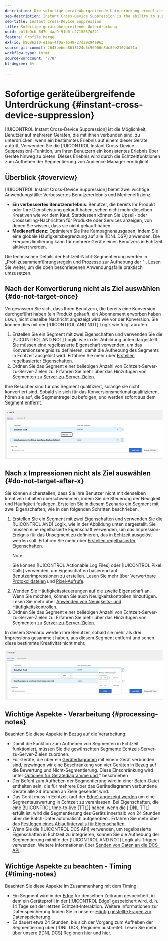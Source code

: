 ```yaml
---
description: Die sofortige geräteübergreifende Unterdrückung ermöglicht das Unterdrücken von Benutzern auf mehreren Geräten, mit denen sie verbunden sind, sobald ein bestimmtes Erlebnis auf einem dieser Geräte eintritt. Verwenden Sie die Funktion „Sofortige geräteübergreifende Unterdrückung“, um Ihren Benutzern ein konsistentes Erlebnis auf allen Geräten zu bieten. Dieses Erlebnis wird durch die Echtzeitfunktionen zum Aufheben der Segmentierung von Audience Manager ermöglicht.
seo-description: Instant Cross-Device Suppression is the ability to suppress users across multiple devices connected to them when a particular experience occurs on any of these devices. Use the Instant Cross-Device Suppression capability to deliver a consistent experience across devices to your users. This experience is made possible by the real-time unsegment capabilities in Audience Manager.
seo-title: Instant Cross-Device Suppression
title: Sofortige geräteübergreifende Unterdrückung
uuid: cb11b9cb-6d7d-4aa9-91b0-c2715857d821
feature: Profile Merge
exl-id: b9686210-e1aa-4f0a-a549-27d29c94e963
source-git-commit: 2643bebea8618124d5c96906e8dc89e21024d51a
workflow-type: tm+mt
source-wordcount: '778'
ht-degree: 6%

---
```


# Sofortige geräteübergreifende Unterdrückung {#instant-cross-device-suppression}

[!UICONTROL Instant Cross-Device Suppression] ist die Möglichkeit, Benutzer auf mehreren Geräten, die mit ihnen verbunden sind, zu unterdrücken, wenn ein bestimmtes Erlebnis auf einem dieser Geräte auftritt. Verwenden Sie die [!UICONTROL Instant Cross-Device Suppression]-Funktion, um Ihren Benutzern ein konsistentes Erlebnis über Geräte hinweg zu bieten. Dieses Erlebnis wird durch die Echtzeitfunktionen zum Aufheben der Segmentierung von Audience Manager ermöglicht.

## Überblick {#overview}

[!UICONTROL Instant Cross-Device Suppression] bietet zwei wichtige Anwendungsfälle: Verbessertes Benutzererlebnis und Medieneffizienz.

* **Ein verbessertes Benutzererlebnis**: Benutzer, die bereits Ihr Produkt oder Ihre Dienstleistung gekauft haben, sehen nicht mehr dieselben Kreativen wie vor dem Kauf. Stattdessen können Sie Upsell- oder Crossselling-Nachrichten für Produkte oder Services anzeigen, von denen Sie wissen, dass sie nicht gekauft haben.
* **Medieneffizienz**: Optimieren Sie Ihre Kampagnenausgaben, indem Sie eine globale Häufigkeitsbegrenzung auf alle [!DNL DSP] anwenden. Die Frequenzlimitierung kann für mehrere Geräte eines Benutzers in Echtzeit aktiviert werden.

Die technischen Details der Echtzeit-Nicht-Segmentierung werden in „Profilzusammenführungsregeln und Prozesse zur Aufhebung der [&quot; &#x200B;](merge-rule-unsegment.md). Lesen Sie weiter, um die oben beschriebenen Anwendungsfälle praktisch umzusetzen.

## Nach der Konvertierung nicht als Ziel auswählen {#do-not-target-once}

Vergewissern Sie sich, dass Ihren Benutzern, die bereits eine Konversion durchgeführt haben (ein Produkt gekauft, ein Abonnement erworben haben usw.), nicht dieselbe Nachricht angezeigt wird wie vor der Konversion. Sie können dies mit der [!UICONTROL AND NOT] Logik wie folgt abrufen.

1. Erstellen Sie ein Segment mit zwei Eigenschaften und verwenden Sie die [!UICONTROL AND NOT] Logik, wie in der Abbildung unten dargestellt. Sie müssen eine regelbasierte Eigenschaft verwenden, um das Konversionsereignis zu definieren, damit die Aufhebung des Segments in Echtzeit ausgelöst wird. Erfahren Sie mehr über [Erstellen regelbasierter Eigenschaften](../traits/create-onboarded-rule-based-traits.md).
2. Ordnen Sie das Segment einer beliebigen Anzahl von Echtzeit-Server-zu-Server-Zielen zu. Erfahren Sie mehr über das Hinzufügen von Segmenten zu [Server-zu-Server-Zielen](../destinations/add-edit-segments.md).

Ihre Besucher sind für das Segment qualifiziert, solange sie nicht konvertiert sind. Sobald sie sich für das Konversionsmerkmal qualifizieren, hören sie auf, die Segmentregel zu befolgen, und werden sofort aus dem Segment entfernt.

![](assets/and_not_use_case.png)

## Nach x Impressionen nicht als Ziel auswählen {#do-not-target-after-x}

Sie können sicherstellen, dass Sie Ihre Benutzer nicht mit denselben kreativen Inhalten überschwemmen, indem Sie die Steuerung der Neuigkeit und Häufigkeit festlegen. Erstellen Sie in diesem Szenario ein Segment mit zwei Eigenschaften, wie in den folgenden Schritten beschrieben.

1. Erstellen Sie ein Segment mit zwei Eigenschaften und verwenden Sie die [!UICONTROL AND] Logik, wie in der Abbildung unten dargestellt. Sie müssen eine regelbasierte Eigenschaft verwenden, um das Impression-Ereignis für das Unsegment zu definieren, das in Echtzeit ausgelöst werden soll. Erfahren Sie mehr über [Erstellen regelbasierter Eigenschaften](../traits/create-onboarded-rule-based-traits.md).
   >[!NOTE]
   >
   >Sie können [!UICONTROL Actionable Log Files] oder [!UICONTROL Pixel Calls] verwenden, um Eigenschaften basierend auf Benutzerimpressionen zu erstellen. Lesen Sie mehr über [Verwertbare Protokolldateien](../../integration/media-data-integration/actionable-log-files.md) und [Pixel-Aufrufe](../../integration/media-data-integration/impression-data-pixels.md).
2. Wenden Sie Häufigkeitssteuerungen auf die zweite Eigenschaft an. Wenn Sie möchten, können Sie auch Neuigkeitskontrollen hinzufügen. Lesen Sie mehr über [Anwenden von Neuigkeits- und Häufigkeitskontrollen](../segments/recency-and-frequency.md).
3. Ordnen Sie das Segment einer beliebigen Anzahl von Echtzeit-Server-zu-Server-Zielen zu. Erfahren Sie mehr über das Hinzufügen von Segmenten zu [Server-zu-Server-Zielen](../destinations/add-edit-segments.md).

In diesem Szenario werden Ihre Benutzer, sobald sie mehr als drei Impressions gesammelt haben, aus diesem Segment entfernt und sehen diese bestimmte Kreativität nicht mehr.

![](assets/impressions_use_case.png)

## Wichtige Aspekte - Verarbeitung {#processing-notes}

Beachten Sie diese Aspekte in Bezug auf die Verarbeitung:

* Damit die Funktion zum Aufheben von Segmenten in Echtzeit funktioniert, müssen Sie die gewünschten Segmente Echtzeit-Server-zu-Server-Zielen zuordnen.
* Für Geräte, die über ein [Gerätediagramm](profile-link-use-case.md#recommendations) mit einem Gerät verbunden sind, erzwingen wir eine Beschränkung von vier Geräten in Bezug auf die Bewertung und Nicht-Segmentierung. Diese Einschränkung wird unter [Optionen für Gerätediagramme und &#x200B;](merge-rule-unsegment.md#device-graph-options-unsegmentation)&quot; beschrieben&#x200B;
* Der Befehl zum Aufheben der Segmentierung wird in einer Batch-Datei enthalten sein, die für mehrere über das Gerätediagramm verbundene Geräte alle 24 Stunden an Ziele gesendet wird.
* Das Gerät muss in Echtzeit (auf der [Edge) angezeigt werden](../../reference/system-components/components-edge.md) um eine Segmentauswertung in Echtzeit zu veranlassen. Bei Eigenschaften, die eine [!UICONTROL time-to-live (TTL)] haben, wenn die [!DNL TTL] erfüllt ist, wird die Segmentierung des Geräts innerhalb von 24 Stunden über die Batch-Datei automatisch aufgehoben..&#x200B; Erfahren Sie mehr über das [Festlegen eines Ablaufintervalls für Eigenschaften](../traits/create-onboarded-rule-based-traits.md#set-expiration-interval).
* Wenn Sie die [!UICONTROL DCS API] verwenden, um regelbasierte Eigenschaften in Echtzeit zu integrieren, können Sie die Aufhebung der Segmentierung mithilfe der [!UICONTROL AND NOT] Logik als Trigger verwenden. Weitere Informationen über [Senden von Daten an die DCS-API](../../api/dcs-intro/dcs-event-calls/dcs-url-send.md).&#x200B;

## Wichtige Aspekte zu beachten - Timing {#timing-notes}

Beachten Sie diese Aspekte im Zusammenhang mit dem Timing:

* Ein Segment wird in der [Edge](../../reference/system-components/components-edge.md) für denselben Zeitraum gespeichert, in dem ein Geräteprofil in der [!UICONTROL Edge] gespeichert wird, d. h. 14 Tage seit der letzten Echtzeit-Interaktion. Weitere Informationen zur Datenspeicherung finden Sie in unserer [Häufig gestellte Fragen zur Datenspeicherung](../../faq/faq-privacy.md#data-retention-faq).
* Es dauert etwa 24 Stunden, bis sich der Vorgang zum Aufheben der Segmentierung über [!DNL DCS] Regionen ausbreitet. Lesen Sie mehr über unsere [!DNL DCS] Regionen [hier](../../reference/system-components/components-data-collection.md) und [hier](../../api/dcs-intro/dcs-api-reference/dcs-regions.md).

